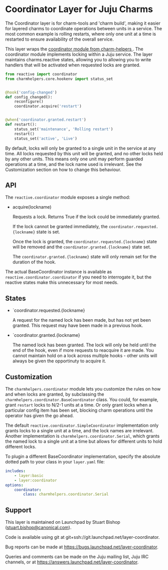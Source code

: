 # Coordinator Layer for Juju Charms

The Coordinator layer is for charm-tools and 'charm build', making it
easier for layered charms to coordinate operations between units in
a service. The most common example is rolling restarts, where only
one unit at a time is restarted to ensure availability of the overall
service.

This layer wraps the [coordinator module from charm-helpers
](http://pythonhosted.org/charmhelpers/api/charmhelpers.coordinator.html).
The coordinator module implements locking within a Juju service. The
layer maintains charms.reactive states, allowing you to allowing you to
write handlers that will be activated when requested locks are granted.

```python
from reactive import coordinator
from charmhelpers.core.hookenv import status_set


@hook('config-changed')
def config_changed():
    reconfigure()
    coordinator.acquire('restart')


@when('coordinator.granted.restart')
def restart():
    status_set('maintenance', 'Rolling restart')
    restart()
    status_set('active', 'Live')
```

By default, locks will only be granted to a single unit in the service
at any time. All locks requested by this unit will be granted, and no
other locks held by any other units. This means only one unit may perform
guarded operations at a time, and the lock name used is irrelevant. See
the Customization section on how to change this behaviour.


## API

The `reactive.coordinator` module exposes a single method:

* acquire(lockname)

  Requests a lock. Returns True if the lock could be immediately granted.

  If the lock cannot be granted immediately, the
  `coordinator.requested.{lockname}` state is set.

  Once the lock is granted, the `coordinator.requested.{lockname}` state
  will be removed and the `coordinator.granted.{lockname}` state set.

  The `coordinator.granted.{lockname}` state will only remain set for
  the duration of the hook. 


The actual BaseCoordinator instance is available as
`reactive.coordinator.coordinator` if you need to interrogate it,
but the reactive states make this unnecessary for most needs.


## States

* `coordinator.requested.{lockname}

  A request for the named lock has been made, but has not yet been granted.
  This request may have been made in a previous hook.

* `coordinator.granted.{lockname}

  The named lock has been granted. The lock will only be held until
  the end of the hook, even if more requests to reacquire it are
  made. You cannot maintain hold on a lock across multiple hooks - other
  units will always be given the opportinuty to acquire it.


## Customization

The `charmhelpers.coordinator` module lets you customize the rules on how
and when locks are granted, by subclassing the
`charmhelpers.coordinator.BaseCoordinator` class. You could, for example,
grant `restart` locks to N/2-1 units at a time. Or only grant locks when
a particular config item has been set, blocking charm operations until
the operator has given the go ahead.

The default `reactive.coordinator.SimpleCoordinator` implementation only
grants locks to a single unit at a time, and the lock names are
irrelevant. Another implementation is `charmhelpers.coordinator.Serial`,
which grants the named lock to a single unit at a time but allows for
different units to hold different locks.

To plugin a different BaseCoordinator implementation, specify the
absolute dotted path to your class in your `layer.yaml` file:

```yaml
includes:
    - layer:basic
    - layer:coordinator
options:
    coordinator:
        class: charmhelpers.coordinator.Serial
```


## Support

This layer is maintained on Launchpad by
Stuart Bishop (stuart.bishop@canonical.com).

Code is available using git at git+ssh://git.launchpad.net/layer-coordinator.

Bug reports can be made at https://bugs.launchpad.net/layer-coordinator.

Queries and comments can be made on the Juju mailing list, Juju IRC
channels, or at https://answers.launchpad.net/layer-coordinator.
